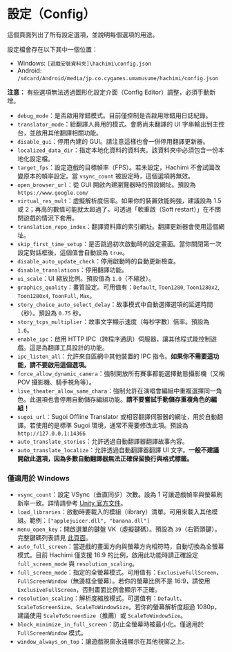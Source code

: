 # 設定（Config）

這個頁面列出了所有設定選項，並說明每個選項的用途。

設定檔會存在以下其中一個位置：
- Windows: `[遊戲安裝資料夾]\hachimi\config.json`
- Android: `/sdcard/Android/media/jp.co.cygames.umamusume/hachimi/config.json`

**注意：** 有些選項無法透過圖形化設定介面（Config Editor）調整，必須手動新增。

- `debug_mode`：是否啟用除錯模式。目前僅控制是否啟用除錯用日誌紀錄。
- `translator_mode`：給翻譯人員用的模式。會將尚未翻譯的 UI 字串輸出到主控台，並啟用其他翻譯相關功能。
- `disable_gui`：停用內建的 GUI。請注意這樣也會一併停用翻譯更新器。
- `localized_data_dir`：指定本地化資料的資料夾。該資料夾中必須包含一份本地化設定檔。
- `target_fps`：設定遊戲的目標幀率（FPS）。若未設定，Hachimi 不會試圖改變原本的幀率設定。當 `vsync_count` 被設定時，這個選項將無效。
- `open_browser_url`：從 GUI 開啟內建瀏覽器時的預設網址。預設為 `https://www.google.com/`
- `virtual_res_mult`：虛擬解析度倍率。如果你的裝置效能夠強，建議設為 1.5 或 2；再高的數值可能就太超過了。可透過「軟重啟（Soft restart）」在不關閉遊戲的情況下套用。
- `translation_repo_index`：翻譯資料庫的索引網址。翻譯更新器會使用這個網址。
- `skip_first_time_setup`：是否跳過初次啟動時的設定畫面。當你關閉第一次設定對話框後，這個值會自動設為 `true`。
- `disable_auto_update_check`：停用啟動時的自動更新檢查。
- `disable_translations`：停用翻譯功能。
- `ui_scale`：UI 縮放比例。預設值為 `1.0`（不縮放）。
- `graphics_quality`：畫質設定。可用值有：`Default`, `Toon1280`, `Toon1280x2`, `Toon1280x4`, `ToonFull`, `Max`。
- `story_choice_auto_select_delay`：故事模式中自動選擇選項的延遲時間（秒）。預設為 `0.75` 秒。
- `story_tcps_multiplier`：故事文字顯示速度（每秒字數）倍率。預設為 `1.0`。
- `enable_ipc`：啟用 HTTP IPC（跨程序通訊）伺服器，讓其他程式能控制遊戲。這是為翻譯工具設計的功能。
- `ipc_listen_all`：允許來自區網中其他裝置的 IPC 指令。**如果你不需要這功能，請不要啟用這個選項。**
- `force_allow_dynamic_camera`：強制開放所有賽事都能選擇動態攝影機（又稱 POV 攝影機、騎手視角等）。
- `live_theater_allow_same_chara`：強制允許在演唱會編組中重複選擇同一角色。此選項也會停用自動儲存編組功能。**請不要嘗試手動儲存重複角色的編組！**
- `sugoi_url`：Sugoi Offline Translator 或相容翻譯伺服器的網址，用於自動翻譯。若使用的是標準 Sugoi 環境，通常不需要修改此項。預設為 `http://127.0.0.1:14366`
- `auto_translate_stories`：允許透過自動翻譯器翻譯故事內容。
- `auto_translate_localize`：允許透過自動翻譯器翻譯 UI 文字。**一般不建議開啟此選項，因為多數自動翻譯器無法正確保留換行與格式標籤。**

### 僅適用於 Windows

- `vsync_count`：設定 VSync（垂直同步）次數。設為 1 可讓遊戲幀率與螢幕刷新率一致。詳情請參考 [Unity 官方文件](https://docs.unity3d.com/ScriptReference/QualitySettings-vSyncCount.html)。
- `load_libraries`：啟動時要載入的模組（library）清單。可用來載入其他模組。範例：`["applejuicer.dll", "banana.dll"]`
- `menu_open_key`：開啟選單的鍵盤 VK（虛擬鍵碼）。預設為 `39`（右箭頭鍵）。完整鍵碼列表請見 [此頁面](https://cherrytree.at/misc/vk.htm)。
- `auto_full_screen`：當遊戲的畫面方向與螢幕方向相符時，自動切換為全螢幕模式。目前 Hachimi 僅支援 16:9 的比例，啟用此功能時請正確設定 `full_screen_mode` 與 `resolution_scaling`。
- `full_screen_mode`：指定的全螢幕模式。可用值有：`ExclusiveFullScreen`、`FullScreenWindow`（無邊框全螢幕）。若你的螢幕比例不是 16:9，請使用 `ExclusiveFullScreen`，否則畫面比例會顯示不正確。
- `resolution_scaling`：解析度縮放模式。可選值有：`Default`、`ScaleToScreenSize`、`ScaleToWindowSize`。若你的螢幕解析度超過 1080p，建議使用 `ScaleToScreenSize`（推薦）或 `ScaleToWindowSize`。
- `block_minimize_in_full_screen`：防止全螢幕時被最小化。僅適用於 `FullScreenWindow` 模式。
- `window_always_on_top`：讓遊戲視窗永遠顯示在其他視窗之上。